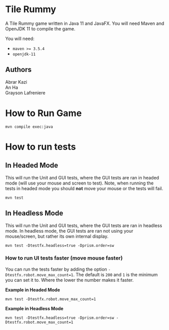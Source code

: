 # Tile Rummy
A Tile Rummy game written in Java 11 and JavaFX. You will need Maven and OpenJDK
11 to compile the game.

You will need:
* `maven >= 3.5.4`
* `openjdk-11`

## Authors
Abrar Kazi  
An Ha  
Grayson Lafreniere  

# How to Run Game
`mvn compile exec:java`

# How to run tests

## In Headed Mode
This will run the Unit and GUI tests, where the GUI tests are ran in headed
mode (will use your mouse and screen to test). Note, when running the tests in
headed mode you should **not** move your mouse or the tests will fail.

`mvn test`

## In Headless Mode
This will run the Unit and GUI tests, where the GUI tests are ran in headless
mode. In headless mode, the GUI tests are ran not using your mouse/screen, but
rather its own internal display.

`mvn test -Dtestfx.headless=true -Dprism.order=sw`

### How to run UI tests faster (move mouse faster)
You can run the tests faster by adding the option
`-Dtestfx.robot.move_max_count=1`. The default is `200` and `1` is the minimum
you can set it to. Where the lower the number makes it faster.

**Example in Headed Mode**

`mvn test -Dtestfx.robot.move_max_count=1`

**Example in Headless Mode**

`mvn test -Dtestfx.headless=true -Dprism.order=sw -Dtestfx.robot.move_max_count=1`
